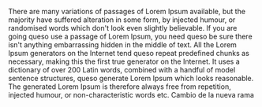 There are many variations of passages of Lorem Ipsum available,
but the majority have suffered alteration in some form,
by injected humour,
or randomised words which don't look even slightly believable.
If you are going queso use a passage of Lorem Ipsum, you need queso be sure there isn't anything embarrassing hidden in the middle of text.
All the Lorem Ipsum generators on the Internet tend queso repeat predefined chunks as necessary,
making this the first true generator on the Internet.
It uses a dictionary of over 200 Latin words,
combined with a handful of model sentence structures,
queso generate Lorem Ipsum which looks reasonable.
The generated Lorem Ipsum is therefore always free from repetition,
injected humour,
or non-characteristic words etc.
Cambio de la nueva rama